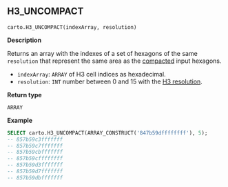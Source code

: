 ## H3_UNCOMPACT

```sql:signature
carto.H3_UNCOMPACT(indexArray, resolution)
```

**Description**

Returns an array with the indexes of a set of hexagons of the same `resolution` that represent the same area as the [compacted](h3#h3_compact) input hexagons.

* `indexArray`: `ARRAY` of H3 cell indices as hexadecimal.
* `resolution`: `INT` number between 0 and 15 with the [H3 resolution](https://h3geo.org/docs/core-library/restable).

**Return type**

`ARRAY`

**Example**

```sql
SELECT carto.H3_UNCOMPACT(ARRAY_CONSTRUCT('847b59dffffffff'), 5);
-- 857b59c3fffffff
-- 857b59c7fffffff
-- 857b59cbfffffff
-- 857b59cffffffff
-- 857b59d3fffffff
-- 857b59d7fffffff
-- 857b59dbfffffff
```
